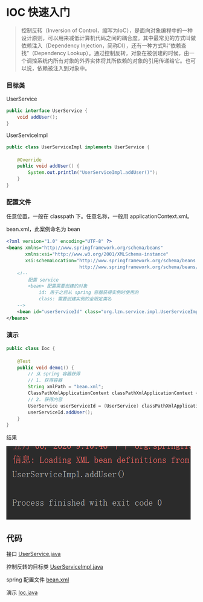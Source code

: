 # IOC 快速入门

> 控制反转（Inversion of Control，缩写为IoC），是面向对象编程中的一种设计原则，可以用来减低计算机代码之间的耦合度。其中最常见的方式叫做依赖注入（Dependency Injection，简称DI），还有一种方式叫“依赖查找”（Dependency Lookup）。通过控制反转，对象在被创建的时候，由一个调控系统内所有对象的外界实体将其所依赖的对象的引用传递给它。也可以说，依赖被注入到对象中。

### 目标类

UserService

```java
public interface UserService {
    void addUser();
}
```

UserServiceImpl

```java
public class UserServiceImpl implements UserService {

    @Override
    public void addUser() {
        System.out.println("UserServiceImpl.addUser()");
    }
}
```

### 配置文件

任意位置，一般在 classpath 下。任意名称，一般用 applicationContext.xml。

bean.xml，此案例命名为 bean

```xml
<?xml version="1.0" encoding="UTF-8" ?>
<beans xmlns="http://www.springframework.org/schema/beans"
       xmlns:xsi="http://www.w3.org/2001/XMLSchema-instance"
       xsi:schemaLocation="http://www.springframework.org/schema/beans
                           http://www.springframework.org/schema/beans/spring-beans.xsd">
    <!--
        配置 service
        <bean> 配置需要创建的对象
            id: 用于之后从 spring 容器获得实例时使用的
            class: 需要创建实例的全限定类名
    -->
    <bean id="userServiceId" class="org.lzn.service.impl.UserServiceImpl"/>
</beans>
```

### 演示

```java
public class Ioc {

    @Test
    public void demo1() {
        // 从 spring 容器获得
        // 1. 获得容器
        String xmlPath = "bean.xml";
        ClassPathXmlApplicationContext classPathXmlApplicationContext = new ClassPathXmlApplicationContext(xmlPath);
        // 2. 获得内容
        UserService userServiceId = (UserService) classPathXmlApplicationContext.getBean("userServiceId");
        userServiceId.addUser();
    }
}
```

结果

![console](../images/ioc-quick-start/console.png)

## 代码

接口 [UserService.java](src/main/java/org/lzn/service/UserService.java)

控制反转的目标类 [UserServiceImpl.java](src/main/java/org/lzn/impl/UserServiceImpl.java)

spring 配置文件 [bean.xml](src/main/resources/bean.xml)

演示 [Ioc.java](src/main/java/org/lzn/Ioc.java)